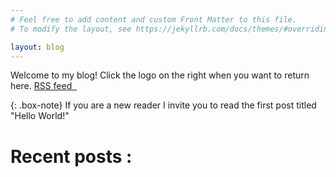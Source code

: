 ```yaml
---
# Feel free to add content and custom Front Matter to this file.
# To modify the layout, see https://jekyllrb.com/docs/themes/#overriding-theme-defaults

layout: blog
---
```


Welcome to my blog! <span class="iconify" data-icon="dashicons-welcome-write-blog" data-inline="true"></span> Click the logo on the right when you want to return here. <a href="{{ site.url }}/feed.xml">RSS feed &nbsp;<span class="iconify" data-icon="fa:feed" title="RSS Feed"></span></a>

{: .box-note}
<span class="iconify" data-icon="dashicons-info-outline" data-inline="true"></span> If you are a new reader I invite you to read the first post titled "Hello World!"

# Recent posts <span class="iconify" data-icon="grommet-icons:document-time" data-inline="true"></span>: <br>
